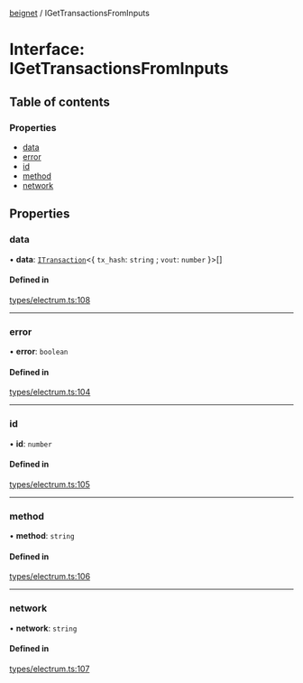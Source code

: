 [beignet](../README.md) / IGetTransactionsFromInputs

# Interface: IGetTransactionsFromInputs

## Table of contents

### Properties

- [data](IGetTransactionsFromInputs.md#data)
- [error](IGetTransactionsFromInputs.md#error)
- [id](IGetTransactionsFromInputs.md#id)
- [method](IGetTransactionsFromInputs.md#method)
- [network](IGetTransactionsFromInputs.md#network)

## Properties

### data

• **data**: [`ITransaction`](ITransaction.md)<{ `tx_hash`: `string` ; `vout`: `number`  }\>[]

#### Defined in

[types/electrum.ts:108](https://github.com/synonymdev/beignet/blob/05d5011/src/types/electrum.ts#L108)

___

### error

• **error**: `boolean`

#### Defined in

[types/electrum.ts:104](https://github.com/synonymdev/beignet/blob/05d5011/src/types/electrum.ts#L104)

___

### id

• **id**: `number`

#### Defined in

[types/electrum.ts:105](https://github.com/synonymdev/beignet/blob/05d5011/src/types/electrum.ts#L105)

___

### method

• **method**: `string`

#### Defined in

[types/electrum.ts:106](https://github.com/synonymdev/beignet/blob/05d5011/src/types/electrum.ts#L106)

___

### network

• **network**: `string`

#### Defined in

[types/electrum.ts:107](https://github.com/synonymdev/beignet/blob/05d5011/src/types/electrum.ts#L107)
